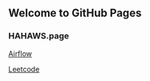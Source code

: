 ## Welcome to GitHub Pages

### HAHAWS.page

[Airflow](https://hahaws.github.io/airflow)


[Leetcode](https://hahaws.github.io/leetcode)
